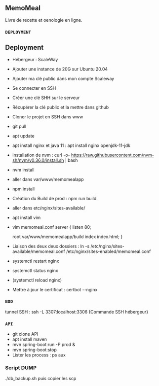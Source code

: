 ## MemoMeal

Livre de recette et oenologie en ligne.

### `DEPLOYMENT`

## Deployment

- Hébergeur : ScaleWay
- Ajouter une instance de 20G sur Ubuntu 20.04
- Ajouter ma clé public dans mon compte Scaleway
- Se connecter en SSH
- Créer une clé SHH sur le serveur
- Récupérer la clé public et la mettre dans github
- Cloner le projet en SSH dans www
- git pull
- apt update
- apt install nginx  et java 11 : apt install nginx openjdk-11-jdk
- installation de nvm : curl -o- https://raw.githubusercontent.com/nvm-sh/nvm/v0.36.0/install.sh | bash
- nvm install
- aller dans var/www/memomealapp
- npm install
- Création du Build de prod : npm run build
- aller dans etc/nginx/sites-available/
- apt install vim
- vim memomeal.conf
server {
  listen 80;
  
  root var/www/memomealapp/build
  index index.html;
}
- Liaison des deux deux dossiers : ln -s /etc/nginx/sites-available/memomeal.conf /etc/nginx/sites-enabled/memomeal.conf
- systemctl restart nginx
- systemctl status nginx
- (systemctl reload nginx)
- Mettre à jour le certificat : certbot --nginx

### `BDD`
tunnel SSH : ssh -L 3307:localhost:3306 {Commande SSH hébergeur}


### `API`
- git clone API
- apt install maven
- mvn spring-boot:run -P prod &
- mvn spring-boot:stop
- Lister les process : ps aux

### Script DUMP
./db_backup.sh puis copier les scp

